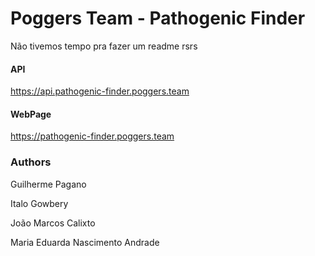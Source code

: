 # Poggers Team - Pathogenic Finder

Não tivemos tempo pra fazer um readme rsrs


#### API

https://api.pathogenic-finder.poggers.team


#### WebPage

https://pathogenic-finder.poggers.team


### Authors

Guilherme Pagano

Italo Gowbery

João Marcos Calixto

Maria Eduarda Nascimento Andrade
